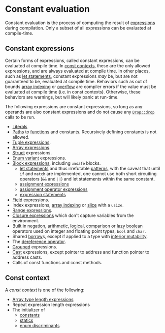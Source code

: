 # Constant evaluation

Constant evaluation is the process of computing the result of
[expressions] during compilation. Only a subset of all expressions
can be evaluated at compile-time.

## Constant expressions

Certain forms of expressions, called constant expressions, can be evaluated at
compile time. In [const contexts](#const-context), these are the only allowed
expressions, and are always evaluated at compile time. In other places, such as
[let statements], constant expressions *may*
be, but are not guaranteed to be, evaluated at compile time. Behaviors such as
out of bounds [array indexing] or [overflow] are compiler errors if the value
must be evaluated at compile time (i.e. in const contexts). Otherwise, these
behaviors are warnings, but will likely panic at run-time.

The following expressions are constant expressions, so long as any operands are
also constant expressions and do not cause any [`Drop::drop`][destructors] calls
to be run.

* [Literals].
* [Paths] to [functions] and constants.
  Recursively defining constants is not allowed.
* [Tuple expressions].
* [Array expressions].
* [Struct] expressions.
* [Enum variant] expressions.
* [Block expressions], including `unsafe` blocks.
    * [let statements] and thus irrefutable [patterns], with the caveat that until `if` and `match`
    are implemented, one cannot use both short circuiting operators (`&&` and `||`) and let
    statements within the same constant.
    * [assignment expressions]
    * [assignment operator expressions]
    * [expression statements]
* [Field] expressions.
* Index expressions, [array indexing] or [slice] with a `usize`.
* [Range expressions].
* [Closure expressions] which don't capture variables from the environment.
* Built in [negation], [arithmetic, logical], [comparison] or [lazy boolean]
  operators used on integer and floating point types, `bool` and `char`.
* Shared [borrow]s, except if applied to a type with [interior mutability].
* The [dereference operator].
* [Grouped] expressions.
* [Cast] expressions, except pointer to address and
  function pointer to address casts.
* Calls of const functions and const methods.

## Const context

A _const context_ is one of the following:

* [Array type length expressions]
* Repeat expression length expressions
* The initializer of
  * [constants]
  * [statics]
  * [enum discriminants]

[arithmetic, logical]:  expressions/operator-expr.html#arithmetic-and-logical-binary-operators
[array expressions]:    expressions/array-expr.html
[array indexing]:       expressions/array-expr.html#array-and-slice-indexing-expressions
[array indexing]:       expressions/array-expr.html#array-and-slice-indexing-expressions
[array type length expressions]: types/array.html
[assignment expressions]: expressions/operator-expr.html#assignment-expressions
[assignment operator expressions]: expressions/operator-expr.html#compound-assignment-expressions
[block expressions]:    expressions/block-expr.html
[borrow]:               expressions/operator-expr.html#borrow-operators
[cast]:                 expressions/operator-expr.html#type-cast-expressions
[closure expressions]:  expressions/closure-expr.html
[comparison]:           expressions/operator-expr.html#comparison-operators
[constants]:            items/constant-items.html
[dereference operator]: expressions/operator-expr.html#the-dereference-operator
[destructors]:          destructors.html
[enum discriminants]:   items/enumerations.html#custom-discriminant-values-for-field-less-enumerations
[enum variant]:         expressions/enum-variant-expr.html
[expression statements]: statements.html#expression-statements
[expressions]:          expressions.html
[field]:                expressions/field-expr.html
[functions]:            items/functions.html
[grouped]:              expressions/grouped-expr.html
[interior mutability]:  interior-mutability.html
[lazy boolean]:         expressions/operator-expr.html#lazy-boolean-operators
[let statements]:       statements.html#let-statements
[literals]:             expressions/literal-expr.html
[negation]:             expressions/operator-expr.html#negation-operators
[overflow]:             expressions/operator-expr.html#overflow
[paths]:                expressions/path-expr.html
[patterns]:             patterns.html
[range expressions]:    expressions/range-expr.html
[slice]:                types/slice.html
[statics]:              items/static-items.html
[struct]:               expressions/struct-expr.html
[tuple expressions]:    expressions/tuple-expr.html
